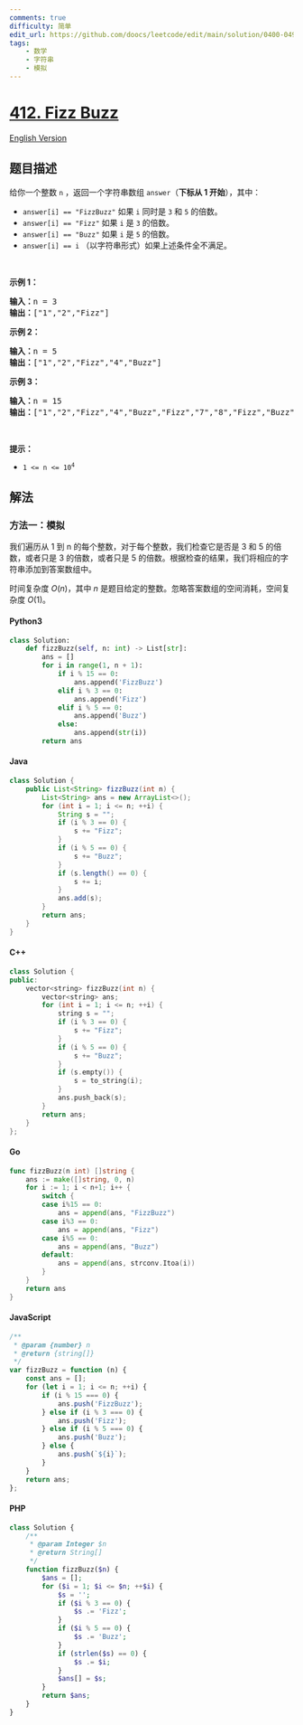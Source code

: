 ```yaml
---
comments: true
difficulty: 简单
edit_url: https://github.com/doocs/leetcode/edit/main/solution/0400-0499/0412.Fizz%20Buzz/README.md
tags:
    - 数学
    - 字符串
    - 模拟
---
```


<!-- problem:start -->

# [412. Fizz Buzz](https://leetcode.cn/problems/fizz-buzz)

[English Version](/solution/0400-0499/0412.Fizz%20Buzz/README_EN.md)

## 题目描述

<!-- description:start -->

<p>给你一个整数 <code>n</code> ，返回一个字符串数组 <code>answer</code>（<strong>下标从 1 开始</strong>），其中：</p>

<ul>
	<li><code>answer[i] == "FizzBuzz"</code> 如果 <code>i</code> 同时是 <code>3</code> 和 <code>5</code> 的倍数。</li>
	<li><code>answer[i] == "Fizz"</code> 如果 <code>i</code> 是 <code>3</code> 的倍数。</li>
	<li><code>answer[i] == "Buzz"</code> 如果 <code>i</code> 是 <code>5</code> 的倍数。</li>
	<li><code>answer[i] == i</code> （以字符串形式）如果上述条件全不满足。</li>
</ul>

<p>&nbsp;</p>

<p><strong>示例 1：</strong></p>

<pre>
<strong>输入：</strong>n = 3
<strong>输出：</strong>["1","2","Fizz"]
</pre>

<p><strong>示例 2：</strong></p>

<pre>
<strong>输入：</strong>n = 5
<strong>输出：</strong>["1","2","Fizz","4","Buzz"]
</pre>

<p><strong>示例 3：</strong></p>

<pre>
<strong>输入：</strong>n = 15
<strong>输出：</strong>["1","2","Fizz","4","Buzz","Fizz","7","8","Fizz","Buzz","11","Fizz","13","14","FizzBuzz"]</pre>

<p>&nbsp;</p>

<p><strong>提示：</strong></p>

<ul>
	<li><code>1 &lt;= n &lt;= 10<sup>4</sup></code></li>
</ul>

<!-- description:end -->

## 解法

<!-- solution:start -->

### 方法一：模拟

我们遍历从 1 到 n 的每个整数，对于每个整数，我们检查它是否是 3 和 5 的倍数，或者只是 3 的倍数，或者只是 5 的倍数。根据检查的结果，我们将相应的字符串添加到答案数组中。

时间复杂度 $O(n)$，其中 $n$ 是题目给定的整数。忽略答案数组的空间消耗，空间复杂度 $O(1)$。

<!-- tabs:start -->

#### Python3

```python
class Solution:
    def fizzBuzz(self, n: int) -> List[str]:
        ans = []
        for i in range(1, n + 1):
            if i % 15 == 0:
                ans.append('FizzBuzz')
            elif i % 3 == 0:
                ans.append('Fizz')
            elif i % 5 == 0:
                ans.append('Buzz')
            else:
                ans.append(str(i))
        return ans
```

#### Java

```java
class Solution {
    public List<String> fizzBuzz(int n) {
        List<String> ans = new ArrayList<>();
        for (int i = 1; i <= n; ++i) {
            String s = "";
            if (i % 3 == 0) {
                s += "Fizz";
            }
            if (i % 5 == 0) {
                s += "Buzz";
            }
            if (s.length() == 0) {
                s += i;
            }
            ans.add(s);
        }
        return ans;
    }
}
```

#### C++

```cpp
class Solution {
public:
    vector<string> fizzBuzz(int n) {
        vector<string> ans;
        for (int i = 1; i <= n; ++i) {
            string s = "";
            if (i % 3 == 0) {
                s += "Fizz";
            }
            if (i % 5 == 0) {
                s += "Buzz";
            }
            if (s.empty()) {
                s = to_string(i);
            }
            ans.push_back(s);
        }
        return ans;
    }
};
```

#### Go

```go
func fizzBuzz(n int) []string {
	ans := make([]string, 0, n)
	for i := 1; i < n+1; i++ {
		switch {
		case i%15 == 0:
			ans = append(ans, "FizzBuzz")
		case i%3 == 0:
			ans = append(ans, "Fizz")
		case i%5 == 0:
			ans = append(ans, "Buzz")
		default:
			ans = append(ans, strconv.Itoa(i))
		}
	}
	return ans
}
```

#### JavaScript

```js
/**
 * @param {number} n
 * @return {string[]}
 */
var fizzBuzz = function (n) {
    const ans = [];
    for (let i = 1; i <= n; ++i) {
        if (i % 15 === 0) {
            ans.push('FizzBuzz');
        } else if (i % 3 === 0) {
            ans.push('Fizz');
        } else if (i % 5 === 0) {
            ans.push('Buzz');
        } else {
            ans.push(`${i}`);
        }
    }
    return ans;
};
```

#### PHP

```php
class Solution {
    /**
     * @param Integer $n
     * @return String[]
     */
    function fizzBuzz($n) {
        $ans = [];
        for ($i = 1; $i <= $n; ++$i) {
            $s = '';
            if ($i % 3 == 0) {
                $s .= 'Fizz';
            }
            if ($i % 5 == 0) {
                $s .= 'Buzz';
            }
            if (strlen($s) == 0) {
                $s .= $i;
            }
            $ans[] = $s;
        }
        return $ans;
    }
}
```

<!-- tabs:end -->

<!-- solution:end -->

<!-- problem:end -->
